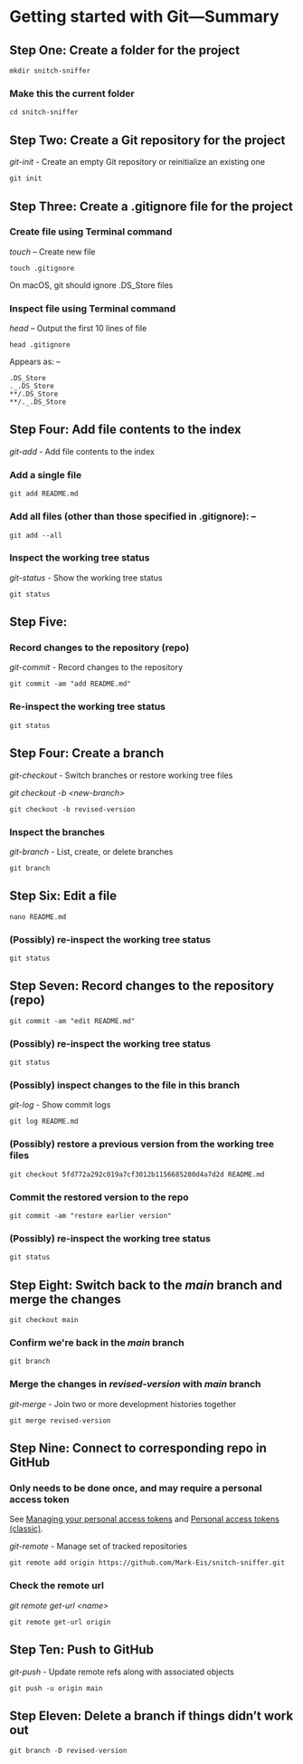 # Getting started with Git—Summary
## Step One: Create a folder for the project
`mkdir snitch-sniffer`

### Make this the current folder
`cd snitch-sniffer`

## Step Two: Create a Git repository for the project
*git-init* - Create an empty Git repository or reinitialize an existing one

`git init`

## Step Three: Create a .gitignore file for the project

### Create file using Terminal command
*touch* – Create new file

`touch .gitignore`

On macOS, git should ignore .DS_Store files

### Inspect file using Terminal command
*head* – Output the first 10 lines of file

`head .gitignore`

Appears as: –
```
.DS_Store
._.DS_Store
**/.DS_Store
**/._.DS_Store
```
## Step Four: Add file contents to the index
*git-add* - Add file contents to the index

### Add a single file
`git add README.md`

### Add all files (other than those specified in .gitignore): –
`git add --all`

### Inspect the working tree status
*git-status* - Show the working tree status

`git status`

## Step Five:
### Record changes to the repository (repo)
*git-commit* - Record changes to the repository

`git commit -am "add README.md"`

### Re-inspect the working tree status
`git status`  
    
## Step Four: Create a branch
*git-checkout* - Switch branches or restore working tree files

*git checkout -b \<new-branch>*

`git checkout -b revised-version`

### Inspect the branches
*git-branch* - List, create, or delete branches

`git branch`

## Step Six: Edit a file
`nano README.md`    

### (Possibly) re-inspect the working tree status
`git status`

## Step Seven: Record changes to the repository (repo)   
`git commit -am "edit README.md"`

### (Possibly) re-inspect the working tree status
`git status`

### (Possibly) inspect changes to the file in this branch
*git-log* - Show commit logs

`git log README.md`

### (Possibly) restore a previous version from the working tree files
`git checkout 5fd772a292c019a7cf3012b1156685280d4a7d2d README.md`

### Commit the restored version to the repo
`git commit -am "restore earlier version"`

### (Possibly) re-inspect the working tree status
`git status`

## Step Eight: Switch back to the *main* branch and merge the changes
`git checkout main`

### Confirm we're back in the *main* branch
`git branch`

### Merge the changes in *revised-version* with *main* branch
*git-merge* - Join two or more development histories together

`git merge revised-version`
 
## Step Nine: Connect to corresponding repo in GitHub
### Only needs to be done once, and may require a personal access token

See [Managing your personal access 
tokens](https://docs.github.com/en/authentication/keeping-your-account-and-data-secure/managing-your-personal-access-tokens) and 
[Personal access tokens (classic)](https://github.com/settings/tokens). 

*git-remote* - Manage set of tracked repositories

`git remote add origin https://github.com/Mark-Eis/snitch-sniffer.git`

### Check the remote url
*git remote get-url \<name>*

`git remote get-url origin`

## Step Ten: Push to GitHub
*git-push* - Update remote refs along with associated objects

`git push -u origin main`

## Step Eleven: Delete a branch if things didn’t work out
`git branch -D revised-version`

